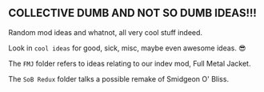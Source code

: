 ## COLLECTIVE DUMB AND NOT SO DUMB IDEAS!!!
Random mod ideas and whatnot, all very cool stuff indeed.

Look in `cool ideas` for good, sick, misc, maybe even awesome ideas. 😎

The `FMJ` folder refers to ideas relating to our indev mod, Full Metal Jacket.

The `SoB Redux` folder talks a possible remake of Smidgeon O' Bliss.
